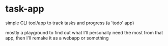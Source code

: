 # task-app

simple CLI tool/app to track tasks and progress (a 'todo' app)

mostly a playground to find out what I'll personally need the most from that app, then I'll remake it as a webapp or something